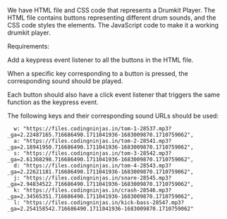 We have HTML file and CSS code that represents a Drumkit Player. The HTML file contains buttons representing different drum sounds, and the CSS code styles the elements. The JavaScript code to make it a working drumkit player.

Requirements:

Add a keypress event listener to all the buttons in the HTML file.

When a specific key corresponding to a button is pressed, the corresponding sound should be played.

Each button should also have a click event listener that triggers the same function as the keypress event.

The following keys and their corresponding sound URLs should be used:

      w: "https://files.codingninjas.in/tom-1-28537.mp3?_ga=2.22487165.716686490.1711041936-1683009870.1710759062",
      a: "https://files.codingninjas.in/tom-2-28541.mp3?_ga=2.18941950.716686490.1711041936-1683009870.1710759062",
      s: "https://files.codingninjas.in/tom-3-28542.mp3?_ga=2.61368298.716686490.1711041936-1683009870.1710759062",
      d: "https://files.codingninjas.in/tom-4-28543.mp3?_ga=2.22621181.716686490.1711041936-1683009870.1710759062",
      j: "https://files.codingninjas.in/snare-28545.mp3?_ga=2.94834522.716686490.1711041936-1683009870.1710759062",
      k: "https://files.codingninjas.in/crash-28546.mp3?_ga=2.34565351.716686490.1711041936-1683009870.1710759062",
      l: "https://files.codingninjas.in/kick-bass-28547.mp3?_ga=2.254158542.716686490.1711041936-1683009870.1710759062"
  
